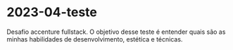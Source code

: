# 2023-04-teste
Desafio accenture fullstack. O objetivo desse teste é entender quais são as minhas habilidades de desenvolvimento, estética e  técnicas. 
